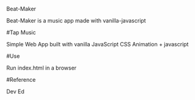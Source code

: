 
Beat-Maker

Beat-Maker is a music app made with vanilla-javascript

#Tap Music

Simple Web App built with vanilla JavaScript
CSS Animation + javascript

#Use

Run index.html in a browser

#Reference

Dev Ed


